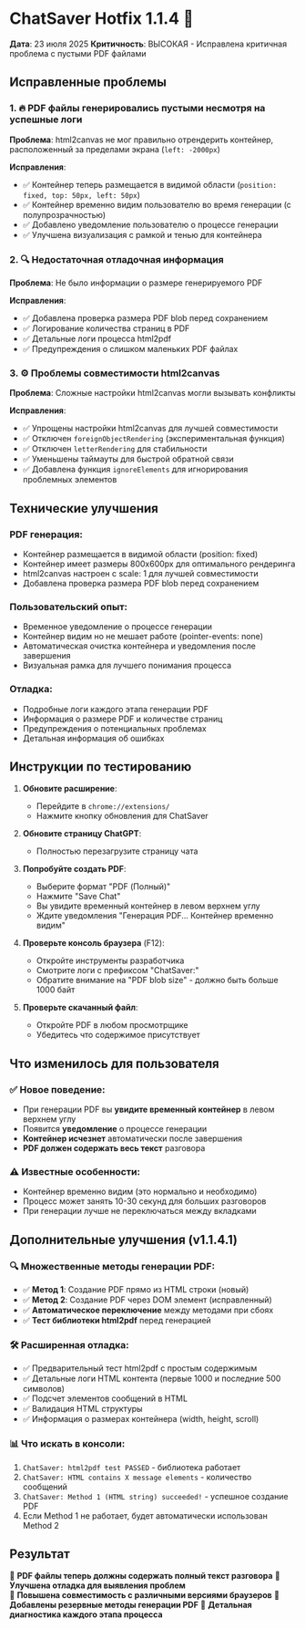 # ChatSaver Hotfix 1.1.4 🔧

**Дата**: 23 июля 2025
**Критичность**: ВЫСОКАЯ - Исправлена критичная проблема с пустыми PDF файлами

## Исправленные проблемы

### 1. 🔥 PDF файлы генерировались пустыми несмотря на успешные логи
**Проблема**: html2canvas не мог правильно отрендерить контейнер, расположенный за пределами экрана (`left: -2000px`)

**Исправления**:
- ✅ Контейнер теперь размещается в видимой области (`position: fixed, top: 50px, left: 50px`)
- ✅ Контейнер временно видим пользователю во время генерации (с полупрозрачностью)
- ✅ Добавлено уведомление пользователю о процессе генерации
- ✅ Улучшена визуализация с рамкой и тенью для контейнера

### 2. 🔍 Недостаточная отладочная информация
**Проблема**: Не было информации о размере генерируемого PDF

**Исправления**:
- ✅ Добавлена проверка размера PDF blob перед сохранением
- ✅ Логирование количества страниц в PDF
- ✅ Детальные логи процесса html2pdf
- ✅ Предупреждения о слишком маленьких PDF файлах

### 3. ⚙️ Проблемы совместимости html2canvas
**Проблема**: Сложные настройки html2canvas могли вызывать конфликты

**Исправления**:
- ✅ Упрощены настройки html2canvas для лучшей совместимости
- ✅ Отключен `foreignObjectRendering` (экспериментальная функция)
- ✅ Отключен `letterRendering` для стабильности
- ✅ Уменьшены таймауты для быстрой обратной связи
- ✅ Добавлена функция `ignoreElements` для игнорирования проблемных элементов

## Технические улучшения

### PDF генерация:
- Контейнер размещается в видимой области (position: fixed)
- Контейнер имеет размеры 800x600px для оптимального рендеринга
- html2canvas настроен с scale: 1 для лучшей совместимости
- Добавлена проверка размера PDF blob перед сохранением

### Пользовательский опыт:
- Временное уведомление о процессе генерации
- Контейнер видим но не мешает работе (pointer-events: none)
- Автоматическая очистка контейнера и уведомления после завершения
- Визуальная рамка для лучшего понимания процесса

### Отладка:
- Подробные логи каждого этапа генерации PDF
- Информация о размере PDF и количестве страниц
- Предупреждения о потенциальных проблемах
- Детальная информация об ошибках

## Инструкции по тестированию

1. **Обновите расширение**: 
   - Перейдите в `chrome://extensions/`
   - Нажмите кнопку обновления для ChatSaver

2. **Обновите страницу ChatGPT**:
   - Полностью перезагрузите страницу чата

3. **Попробуйте создать PDF**:
   - Выберите формат "PDF (Полный)"
   - Нажмите "Save Chat"
   - Вы увидите временный контейнер в левом верхнем углу
   - Ждите уведомления "Генерация PDF... Контейнер временно видим"

4. **Проверьте консоль браузера** (F12):
   - Откройте инструменты разработчика
   - Смотрите логи с префиксом "ChatSaver:"
   - Обратите внимание на "PDF blob size" - должно быть больше 1000 байт

5. **Проверьте скачанный файл**:
   - Откройте PDF в любом просмотрщике
   - Убедитесь что содержимое присутствует

## Что изменилось для пользователя

### ✅ Новое поведение:
- При генерации PDF вы **увидите временный контейнер** в левом верхнем углу
- Появится **уведомление** о процессе генерации
- **Контейнер исчезнет** автоматически после завершения
- **PDF должен содержать весь текст** разговора

### ⚠️ Известные особенности:
- Контейнер временно видим (это нормально и необходимо)
- Процесс может занять 10-30 секунд для больших разговоров
- При генерации лучше не переключаться между вкладками

## Дополнительные улучшения (v1.1.4.1)

### 🔍 Множественные методы генерации PDF:
- ✅ **Метод 1**: Создание PDF прямо из HTML строки (новый)
- ✅ **Метод 2**: Создание PDF через DOM элемент (исправленный)
- ✅ **Автоматическое переключение** между методами при сбоях
- ✅ **Тест библиотеки html2pdf** перед генерацией

### 🛠️ Расширенная отладка:
- ✅ Предварительный тест html2pdf с простым содержимым
- ✅ Детальные логи HTML контента (первые 1000 и последние 500 символов)
- ✅ Подсчет элементов сообщений в HTML
- ✅ Валидация HTML структуры
- ✅ Информация о размерах контейнера (width, height, scroll)

### 📊 Что искать в консоли:
1. `ChatSaver: html2pdf test PASSED` - библиотека работает
2. `ChatSaver: HTML contains X message elements` - количество сообщений
3. `ChatSaver: Method 1 (HTML string) succeeded!` - успешное создание PDF
4. Если Method 1 не работает, будет автоматически использован Method 2

## Результат

🎯 **PDF файлы теперь должны содержать полный текст разговора**
🎯 **Улучшена отладка для выявления проблем**  
🎯 **Повышена совместимость с различными версиями браузеров**
🎯 **Добавлены резервные методы генерации PDF**
🎯 **Детальная диагностика каждого этапа процесса** 